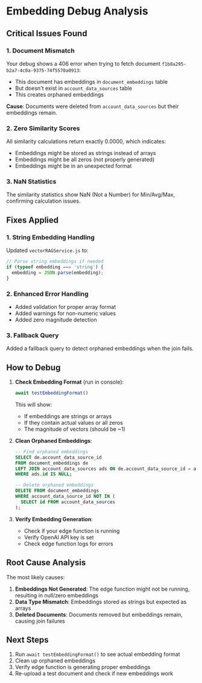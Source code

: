 # Embedding Debug Analysis

## Critical Issues Found

### 1. Document Mismatch
Your debug shows a 406 error when trying to fetch document `f1b8a295-b2a7-4c0a-9375-74f5570a0913`:
- This document has embeddings in `document_embeddings` table
- But doesn't exist in `account_data_sources` table
- This creates orphaned embeddings

**Cause**: Documents were deleted from `account_data_sources` but their embeddings remain.

### 2. Zero Similarity Scores
All similarity calculations return exactly 0.0000, which indicates:
- Embeddings might be stored as strings instead of arrays
- Embeddings might be all zeros (not properly generated)
- Embeddings might be in an unexpected format

### 3. NaN Statistics
The similarity statistics show NaN (Not a Number) for Min/Avg/Max, confirming calculation issues.

## Fixes Applied

### 1. String Embedding Handling
Updated `vectorRAGService.js` to:
```javascript
// Parse string embeddings if needed
if (typeof embedding === 'string') {
  embedding = JSON.parse(embedding);
}
```

### 2. Enhanced Error Handling
- Added validation for proper array format
- Added warnings for non-numeric values
- Added zero magnitude detection

### 3. Fallback Query
Added a fallback query to detect orphaned embeddings when the join fails.

## How to Debug

1. **Check Embedding Format** (run in console):
   ```javascript
   await testEmbeddingFormat()
   ```
   This will show:
   - If embeddings are strings or arrays
   - If they contain actual values or all zeros
   - The magnitude of vectors (should be ~1)

2. **Clean Orphaned Embeddings**:
   ```sql
   -- Find orphaned embeddings
   SELECT de.account_data_source_id 
   FROM document_embeddings de
   LEFT JOIN account_data_sources ads ON de.account_data_source_id = ads.id
   WHERE ads.id IS NULL;
   
   -- Delete orphaned embeddings
   DELETE FROM document_embeddings
   WHERE account_data_source_id NOT IN (
     SELECT id FROM account_data_sources
   );
   ```

3. **Verify Embedding Generation**:
   - Check if your edge function is running
   - Verify OpenAI API key is set
   - Check edge function logs for errors

## Root Cause Analysis

The most likely causes:

1. **Embeddings Not Generated**: The edge function might not be running, resulting in null/zero embeddings
2. **Data Type Mismatch**: Embeddings stored as strings but expected as arrays
3. **Deleted Documents**: Documents removed but embeddings remain, causing join failures

## Next Steps

1. Run `await testEmbeddingFormat()` to see actual embedding format
2. Clean up orphaned embeddings
3. Verify edge function is generating proper embeddings
4. Re-upload a test document and check if new embeddings work 